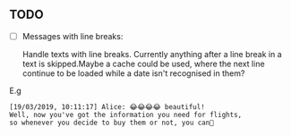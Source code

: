 ## TODO

- [ ] Messages with line breaks:

    Handle texts with line breaks. Currently anything after a line break in a text is skipped.Maybe a cache could be used, where the next line continue to be loaded while a date isn't recognised in them?
    
E.g
```
[19/03/2019, 10:11:17] Alice: 😂😂😂😂 beautiful! 
Well, now you've got the information you need for flights,
so whenever you decide to buy them or not, you can😬
```